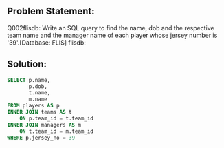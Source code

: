 ## Problem Statement:
Q002flisdb: Write an SQL query to find the name, dob and the respective team name and the manager name of each player whose jersey number is '39'.[Database: FLIS] flisdb:


## Solution:
```SQL
SELECT p.name, 
       p.dob, 
       t.name, 
       m.name
FROM players AS p
INNER JOIN teams AS t
    ON p.team_id = t.team_id
INNER JOIN managers AS m
    ON t.team_id = m.team_id
WHERE p.jersey_no = 39
```